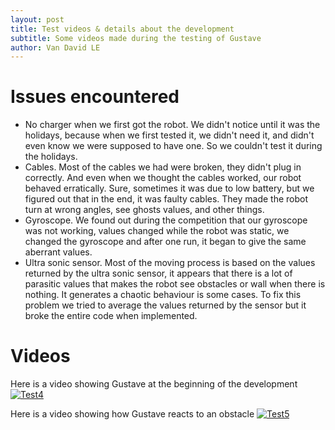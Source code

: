 ```yaml
---
layout: post
title: Test videos & details about the development
subtitle: Some videos made during the testing of Gustave
author: Van David LE
---
```

# Issues encountered

- No charger when we first got the robot. We didn't notice until it was the holidays, because when we first tested it, we didn't need it, and didn't even know we were supposed to have one. So we couldn't test it during the holidays.
- Cables. Most of the cables we had were broken, they didn't plug in correctly. And even when we thought the cables worked, our robot behaved erratically. Sure, sometimes it was due to low battery, but we figured out that in the end, it was faulty cables. They made the robot turn at wrong angles, see ghosts values, and other things.
- Gyroscope. We found out during the competition that our gyroscope was not working, values changed while the robot was static, we changed the gyroscope and after one run, it began to give the same aberrant values.
- Ultra sonic sensor. Most of the moving process is based on the values returned by the ultra sonic sensor, it appears that there is a lot of parasitic values that makes the robot see obstacles or wall when there is nothing. It generates a chaotic behaviour is some cases. To fix this problem we tried to average the values returned by the sensor but it broke the entire code when implemented. 

# Videos

Here is a video showing Gustave at the beginning of the development 
[![Test4](https://img.youtube.com/vi/9KZcHjxSdpc/0.jpg)](https://www.youtube.com/watch?v=9KZcHjxSdpc)


Here is a video showing how Gustave reacts to an obstacle
[![Test5](https://img.youtube.com/vi/e4rBTczTZew/0.jpg)](https://www.youtube.com/watch?v=e4rBTczTZew)

